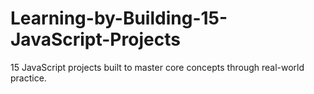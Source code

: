# Learning-by-Building-15-JavaScript-Projects
15 JavaScript projects built to master core concepts through real-world practice.
